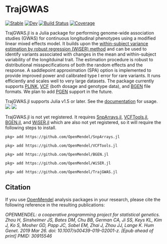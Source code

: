 # TrajGWAS

[![Stable](https://img.shields.io/badge/docs-stable-blue.svg)](https://OpenMendel.github.io/TrajGWAS.jl/stable)
[![Dev](https://img.shields.io/badge/docs-dev-blue.svg)](https://OpenMendel.github.io/TrajGWAS.jl/dev)
[![Build Status](https://travis-ci.com/OpenMendel/TrajGWAS.jl.svg?branch=master)](https://travis-ci.com/OpenMendel/TrajGWAS.jl)
[![Coverage](https://codecov.io/gh/OpenMendel/TrajGWAS.jl/branch/master/graph/badge.svg)](https://codecov.io/gh/OpenMendel/TrajGWAS.jl)

TrajGWAS.jl is a Julia package for performing genome-wide association studies (GWAS) for continuous longitudinal phenotypes using a modified linear mixed effects model. It builds upon the [within-subject variance estimation by robust regression (WiSER) method](https://github.com/OpenMendel/WiSER.jl) and can be used to identify variants associated with changes in the mean and within-subject variability of the longitduinal trait. The estimation procedure is robust to distributional misspecifications of both the random effects and the response. A saddlepoint approximation (SPA) option is implemented to provide improved power and calibrated type I error for rare variants. It runs efficiently and scales well to very large datasets. The package currently supports [PLINK](https://zzz.bwh.harvard.edu/plink/), [VCF](https://en.wikipedia.org/wiki/Variant_Call_Format) (both dosage and genotype data), and [BGEN](https://www.well.ox.ac.uk/~gav/bgen_format/) file formats. We plan to add [PGEN](https://www.cog-genomics.org/plink/2.0/formats#pgen) support in the future. 

TrajGWAS.jl supports Julia v1.5 or later. See the [documentation](https://openmendel.github.io/TrajGWAS.jl/latest/) for usage.  
[![](https://img.shields.io/badge/docs-stable-blue.svg)](https://OpenMendel.github.io/TrajGWAS.jl/stable) [![](https://img.shields.io/badge/docs-latest-blue.svg)](https://OpenMendel.github.io/TrajGWAS.jl/latest)

TrajGWAS.jl is not yet registered. It requires [SnpArrays.jl](https://github.com/OpenMendel/SnpArrays.jl), [VCFTools.jl](https://github.com/OpenMendel/VCFTools.jl), [BGEN.jl](https://github.com/OpenMendel/BGEN.jl), and [WiSER.jl](https://github.com/OpenMendel/WiSER.jl) which are also not yet registered, so it will require the following steps to install. 

```{julia}
pkg> add https://github.com/OpenMendel/SnpArrays.jl

pkg> add https://github.com/OpenMendel/VCFTools.jl

pkg> add https://github.com/OpenMendel/BGEN.jl

pkg> add https://github.com/OpenMendel/WiSER.jl

pkg> add https://github.com/OpenMendel/TrajGWAS.jl
```

## Citation

If you use [OpenMendel](https://openmendel.github.io) analysis packages in your research, please cite the following reference in the resulting publications:

*OPENMENDEL: a cooperative programming project for statistical genetics. Zhou H, Sinsheimer JS, Bates DM, Chu BB, German CA, Ji SS, Keys KL, Kim J, Ko S, Mosher GD, Papp JC, Sobel EM, Zhai J, Zhou JJ, Lange K. Hum Genet. 2019 Mar 26. doi: 10.1007/s00439-019-02001-z. [Epub ahead of print] PMID: 30915546*

